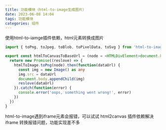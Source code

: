 ```yaml
---
title: 功能模块（html-to-image生成图片）
date: 2023-06-08 14:04
tags: 功能模块
categories: 组件
--- 
```


使用html-to-iamge插件依赖，html元素转换成图片

<!-- more -->

```ts
import { toPng, toJpeg, toBlob, toPixelData, toSvg } from 'html-to-image'

export const htmlToCanvasToBaseUrl = (node = <HTMLDivElement>document.body) => {
  return new Promise((reslove) => {
    htmlToImage.toPng(node).then(function(dataUrl) {
      const img = new Image() as any
      img.src = dataUrl
      document.body.appendChild(img)
      reslove(dataUrl)
    }).catch(function(error) {
      console.error('oops, something went wrong!', error)
    })
  })
}
```

html-to-image遇到iframe元素会报错，可以试试 html2canvas 插件依赖解决 iframe 转换报错问题，功能实现差不多

<!-- more -->